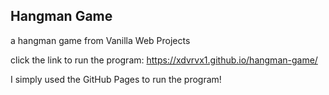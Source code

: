 ## Hangman Game

a hangman game from Vanilla Web Projects

click the link to run the program:
<https://xdvrvx1.github.io/hangman-game/>

I simply used the GitHub Pages to run the program!
